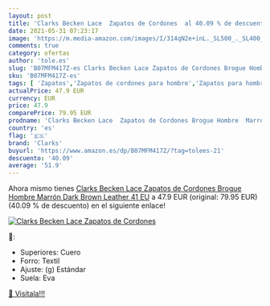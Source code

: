 ```yaml
---
layout: post
title: 'Clarks Becken Lace  Zapatos de Cordones  al 40.09 % de descuento'
date: 2021-05-31 07:23:17
image: 'https://m.media-amazon.com/images/I/314qN2e+inL._SL500_._SL400_.jpg'
comments: true
category: ofertas
author: 'tole.es'
slug: 'B07MFM417Z-es Clarks Becken Lace Zapatos de Cordones Brogue Hombre...'
sku: 'B07MFM417Z-es'
tags: [ 'Zapatos','Zapatos de cordones para hombre','Zapatos para hombre','Zapatos y complementos','clarks','zapatos', ]
actualPrice: 47.9 EUR
currency: EUR
price: 47.9
comparePrice: 79.95 EUR
prodname: 'Clarks Becken Lace  Zapatos de Cordones Brogue Hombre  Marrón  Dark Brown Leather   41 EU'
country: 'es'
flag: '🇪🇸'
brand: 'Clarks'
buyurl: 'https://www.amazon.es/dp/B07MFM417Z/?tag=tolees-21'
descuento: '40.09'
average: '51.9'
---
```


Ahora mismo tienes [Clarks Becken Lace  Zapatos de Cordones Brogue Hombre  Marrón  Dark Brown Leather   41 EU](https://www.amazon.es/dp/B07MFM417Z/?tag=tolees-21) a 47.9 EUR (original: 79.95 EUR) (40.09 %  de descuento) en el siguiente enlace!

[![Clarks Becken Lace  Zapatos de Cordones ](https://m.media-amazon.com/images/I/314qN2e+inL._SL500_._SL400_.jpg)](https://www.amazon.es/dp/B07MFM417Z/?tag=tolees-21)

🔎:

- Superiores: Cuero
- Forro: Textil
- Ajuste: (g) Estándar
- Suela: Eva

[🛒 Visítala!!!](https://www.amazon.es/dp/B07MFM417Z/?tag=tolees-21)
